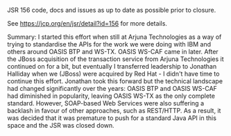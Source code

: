 JSR 156 code, docs and issues as up to date as possible prior to closure.

See https://jcp.org/en/jsr/detail?id=156 for more details.

Summary: I started this effort when still at Arjuna Technologies as a way of trying to standardise the APIs for the work we were doing with IBM and others around OASIS BTP and WS-TX. OASIS WS-CAF came in later. After the JBoss acquisition of the transaction service from Arjuna Technologies it continued on for a bit, but eventually I transferred leadership to Jonathan Halliday when we (JBoss) were acquired by Red Hat - I didn't have time to continue this effort. Jonathan took this forward but the technical landscape had changed significantly over the years: OASIS BTP and OASIS WS-CAF had diminished in popularity, leaving OASIS WS-TX as the only complete standard. However, SOAP-based Web Services were also suffering a backlash in favour of other approaches, such as REST/HTTP. As a result, it was decided that it was premature to push for a standard Java API in this space and the JSR was closed down.
